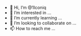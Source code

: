 - 👋 Hi, I’m @1Iconiq
- 👀 I’m interested in ...
- 🌱 I’m currently learning ...
- 💞️ I’m looking to collaborate on ...
- 📫 How to reach me ...

<!---
1Iconiq/1Iconiq is a ✨ special ✨ repository because its `README.md` (this file) appears on your GitHub profile.
You can click the Preview link to take a look at your changes.
--->
